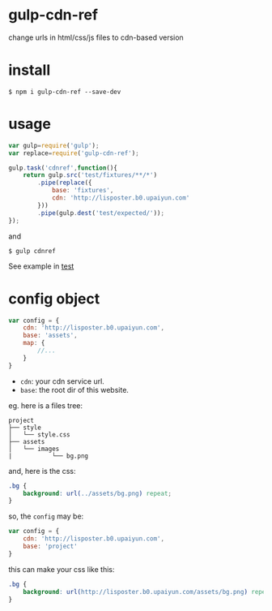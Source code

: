 # gulp-cdn-ref
change urls in html/css/js files to cdn-based version

# install
```
$ npm i gulp-cdn-ref --save-dev
```

# usage
```js
var gulp=require('gulp');
var replace=require('gulp-cdn-ref');

gulp.task('cdnref',function(){
    return gulp.src('test/fixtures/**/*')
        .pipe(replace({
            base: 'fixtures',
            cdn: 'http://lisposter.b0.upaiyun.com'
        }))
        .pipe(gulp.dest('test/expected/'));
});
```

and

```
$ gulp cdnref
```

See example in [test](https://github.com/lisposter/gulp-cdn-ref/tree/master/test)

# config object

```js
var config = {
    cdn: 'http://lisposter.b0.upaiyun.com',
    base: 'assets',
    map: {
        //...
    }
}
```

* `cdn`: your cdn service url.
* `base`: the root dir of this website.

eg. here is a files tree:

```
project
├── style
│   └── style.css
├── assets
│   └── images
|           └── bg.png
```

and, here is the css:

```css
.bg {
    background: url(../assets/bg.png) repeat;
}
```

so, the `config` may be:

```js
var config = {
    cdn: 'http://lisposter.b0.upaiyun.com',
    base: 'project'
}
```

this can make your css like this:

```css
.bg {
    background: url(http://lisposter.b0.upaiyun.com/assets/bg.png) repeat;
}
```
